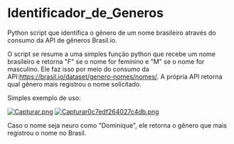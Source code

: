 # Identificador_de_Generos
Python script que identifica o gênero de um nome brasileiro através do consumo da API de gêneros Brasil.io.

O script se resume a uma simples função python que recebe um nome brasileiro e retorna "F" se o nome for feminino e "M" se o nome for masculino. Ele faz isso por meio do consumo da API:https://brasil.io/dataset/genero-nomes/nomes/. A própria API retorna qual gênero mais registrou o nome solicitado. 

Simples exemplo de uso:

[![Capturar.png](https://www.imagemhost.com.br/images/2021/04/27/Capturar.png)](https://www.imagemhost.com.br/image/2rcHMy)
[![Capturar0c7edf264027c4db.png](https://www.imagemhost.com.br/images/2021/04/27/Capturar0c7edf264027c4db.png)](https://www.imagemhost.com.br/image/2r0R5C)

Caso o nome seja neuro como "Dominique", ele retorna o gênero que mais registrou o nome no Brasil. 
